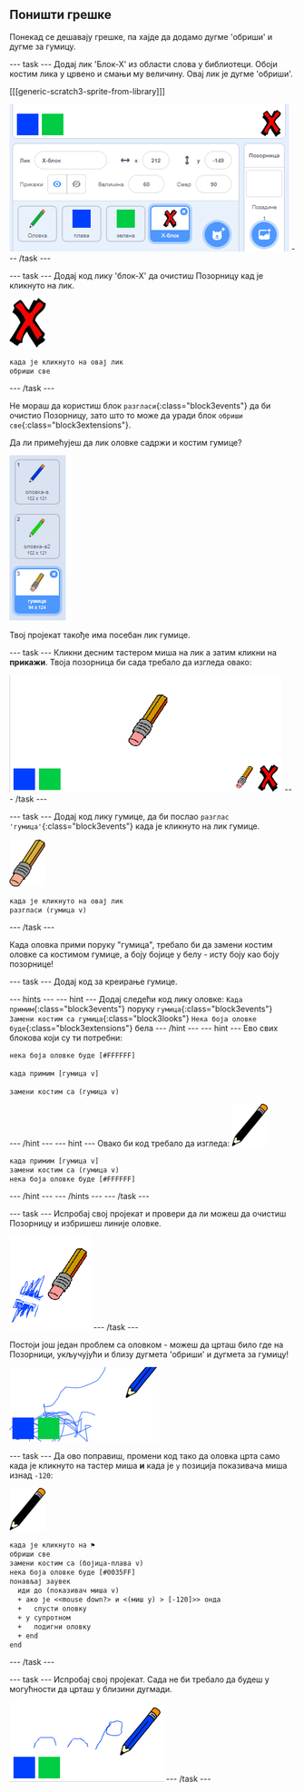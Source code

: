 ## Поништи грешке

Понекад се дешавају грешке, па хајде да додамо дугме 'обриши' и дугме за гумицу.

\--- task \--- Додај лик 'Блок-Х' из области слова у библиотеци. Обоји костим лика у црвено и смањи му величину. Овај лик је дугме 'обриши'.

[[[generic-scratch3-sprite-from-library]]]

![снимак екрана](images/paint-x.png) \--- /task \---

\--- task \--- Додај код лику 'блок-Х' да очистиш Позорницу кад је кликнуто на лик.

![крст](images/cross.png)

```blocks3
када је кликнуто на овај лик
обриши све
```

\--- /task \---

Не мораш да користиш блок `разгласи`{:class="block3events"} да би очистио Позорницу, зато што то може да уради блок `обриши све`{:class="block3extensions"}.

Да ли примећујеш да лик оловке садржи и костим гумице?

![снимак екрана](images/paint-eraser-costume.png)

Твој пројекат такође има посебан лик гумице.

\--- task \--- Кликни десним тастером миша на лик а затим кликни на **прикажи**. Твоја позорница би сада требало да изгледа овако:

![снимак екрана](images/paint-eraser-stage.png) \--- /task \---

\--- task \--- Додај код лику гумице, да би послао `разглас 'гумица'`{:class="block3events"} када је кликнуто на лик гумице.

![гумица](images/eraser.png)

```blocks3
када је кликнуто на овај лик
разгласи (гумица v)
```

\--- /task \---

Када оловка прими поруку "гумица", требало би да замени костим оловке са костимом гумице, а боју бојице у белу - исту боју као боју позорнице!

\--- task \--- Додај код за креирање гумице.

\--- hints \--- \--- hint \--- Додај следећи код лику оловке: `Када примим`{:class="block3events"} поруку `гумица`{:class="block3events"} `Замени костим са гумица`{:class="block3looks"} `Нека боја оловке буде`{:class="block3extensions"} бела \--- /hint \--- \--- hint \--- Ево свих блокова који су ти потребни:

```blocks3
нека боја оловке буде [#FFFFFF]

када примим [гумица v]

замени костим са (гумица v)
```

\--- /hint \--- \--- hint \--- Овако би код требало да изгледа: ![оловка](images/pencil.png)

```blocks3
када примим [гумица v]
замени костим са (гумица v)
нека боја оловке буде [#FFFFFF]
```

\--- /hint \--- \--- /hints \--- \--- /task \---

\--- task \--- Испробај свој пројекат и провери да ли можеш да очистиш Позорницу и избришеш линије оловке.

![снимак екрана](images/paint-erase-test.png) \--- /task \---

Постоји још један проблем са оловком - можеш да црташ било где на Позорници, укључујући и близу дугмета 'обриши' и дугмета за гумицу!

![снимак екрана](images/paint-draw-problem.png)

\--- task \--- Да ово поправиш, промени код тако да оловка црта само када је кликнуто на тастер миша **и** када је `y` позиција показивача миша изнад `-120`:

![оловка](images/pencil.png)

```blocks3
када је кликнуто на ⚑
обриши све
замени костим са (бојица-плава v)
нека боја оловке буде [#0035FF]
понављај заувек 
  иди до (показивач миша v)
  + ако је <<mouse down?> и <(миш y) > [-120]>> онда
  +   спусти оловку
  + у супротном 
  +   подигни оловку
  + end
end
```

\--- /task \---

\--- task \--- Испробај свој пројекат. Сада не би требало да будеш у могућности да црташ у близини дугмади.

![снимак екрана](images/paint-fixed.png) \--- /task \---